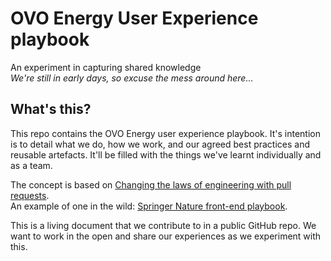 # OVO Energy User Experience playbook
An experiment in capturing shared knowledge  
_We're still in early days, so excuse the mess around here..._


## What's this?
This repo contains the OVO Energy user experience playbook. It's intention is to detail what we do, how we work, and our agreed best practices and reusable artefacts. It'll be filled with the things we've learnt individually and as a team.

The concept is based on [Changing the laws of engineering with pull requests](https://www.youtube.com/watch?v=YIpNpptGX6Q).  
An example of one in the wild: [Springer Nature front-end playbook](https://github.com/springernature/frontend-playbook).

This is a living document that we contribute to in a public GitHub repo. 
We want to work in the open and share our experiences as we experiment with this.
